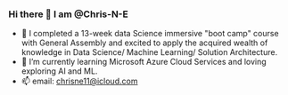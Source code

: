 ### Hi there 👋 I am @Chris-N-E
- 🔭 I completed a 13-week data Science immersive "boot camp" course with General Assembly and excited to apply the acquired wealth of knowledge in Data Science/ Machine Learning/ Solution Architecture.
- 🌱 I’m currently learning Microsoft Azure Cloud Services and loving exploring AI and ML.
- 📫 email: chrisne11@icloud.com

